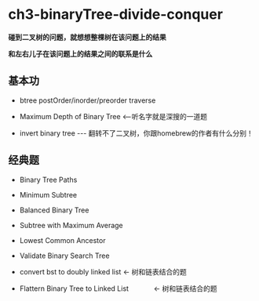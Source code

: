 # ch3-binaryTree-divide-conquer

**碰到二叉树的问题，就想想整棵树在该问题上的结果**

**和左右儿子在该问题上的结果之间的联系是什么**

## 基本功

 - btree postOrder/inorder/preorder traverse 
 
 - Maximum Depth of Binary Tree  <--听名字就是深搜的一道题 
 
 - invert binary tree --- 翻转不了二叉树，你跟homebrew的作者有什么分别！
 
 
 ## 经典题
 
 - Binary Tree Paths 
 
 - Minimum Subtree
 
 - Balanced Binary Tree
 
 - Subtree with Maximum Average
 
 - Lowest Common Ancestor
 
 - Validate Binary Search Tree
 
 - convert bst to doubly linked list                <- 树和链表结合的题
 
 - Flattern Binary Tree to Linked List              <- 树和链表结合的题

 
